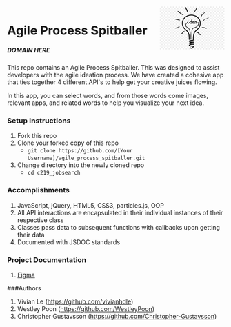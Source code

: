 <img align="right" width="150" src="/assets/images/idea-image.jpg">

# Agile Process Spitballer

##### DOMAIN HERE

This repo contains an Agile Process Spitballer. This was designed to assist developers with the agile ideation process.  We have created a cohesive app that ties together 4 different API's to help get your creative juices flowing.

In this app, you can select words, and from those words come images, relevant apps, and related words to help you visualize your next idea.

### Setup Instructions

1. Fork this repo
1. Clone your forked copy of this repo
   - `git clone https://github.com/[Your Username]/agile_process_spitballer.git`
1. Change directory into the newly cloned repo
   - `cd c219_jobsearch`

### Accomplishments
1. JavaScript, jQuery, HTML5, CSS3, particles.js, OOP
1. All API interactions are encapsulated in their individual instances of their respective class
1. Classes pass data to subsequent functions with callbacks upon getting their data
1. Documented with JSDOC standards


### Project Documentation

1. [Figma](https://www.figma.com/file/O9cE3hQkZKlBG8hc56ToZVtu/Spitballer)

###Authors

1. Vivian Le (https://github.com/vivianhdle)
1. Westley Poon (https://github.com/WestleyPoon)
1. Christopher Gustavsson (https://github.com/Christopher-Gustavsson)